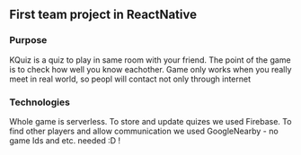 ## First team project in ReactNative

### Purpose
KQuiz is a quiz to play in same room with your friend.
The point of the game is to check how well you know eachother.
Game only works when you really meet in real world, so peopl will contact not only through internet

### Technologies
Whole game is serverless.
To store and update quizes we used Firebase.
To find other players and allow communication we used GoogleNearby - no game Ids and etc. needed :D !
